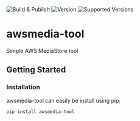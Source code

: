![Build & Publish](https://github.com/josephbmanley/awsmedia-tool/workflows/Build%20&%20Publish/badge.svg) ![Version](https://img.shields.io/pypi/v/awsmedia-tool) ![Supported Versions](https://img.shields.io/pypi/pyversions/awsmedia-tool)

# awsmedia-tool

Simple AWS MediaStore tool

## Getting Started

### Installation

awsmedia-tool can easily be install using pip:

```bash
pip install awsmedia-tool
```
